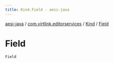 ```yaml
---
title: Kind.Field - aesi-java
---
```


[aesi-java](../../index.html) / [com.virtlink.editorservices](../index.html) / [Kind](index.html) / [Field](.)

# Field

`Field`